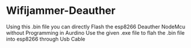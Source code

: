# Wifijammer-Deauther
Using this .bin file you can directly Flash the esp8266 Deauther NodeMcu without Programming in Aurdino 
Use the given .exe file to flah the .bin file into esp8266 through Usb Cable
